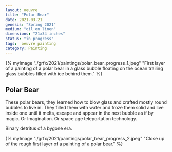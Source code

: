 ```yaml
---
layout: oeuvre 
title: "Polar Bear"
date: 2021-03-21
genesis: "Spring 2021"
medium: "oil on linen"
dimensions: "21x34 inches"
status: "in progress" 
tags:  oeuvre painting 
category: Painting 
---
```



{% myImage "./grfx/2021/paintings/polar_bear_progress_1.jpeg" "First layer of a painting of a polar bear in a glass bubble floating on the ocean trailing glass bubbles filled with ice behind them." %}

## Polar Bear

These polar bears, they learned how to blow glass and crafted mostly round bubbles to live in.  They filled them with water and froze them solid and live inside one until it melts, escape and appear in the next bubble as if by magic.  Or Imagination. Or space age teleportation technology.  

Binary detritus of a bygone era.

{% myImage "./grfx/2021/paintings/polar_bear_progress_2.jpeg" "Close up of the rough first layer of a painting of a polar bear." %}

